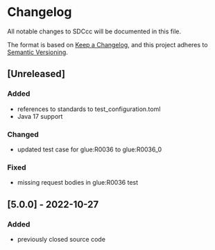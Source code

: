 # Changelog
All notable changes to SDCcc will be documented in this file.

The format is based on [Keep a Changelog](https://keepachangelog.com/en/1.0.0/),
and this project adheres to [Semantic Versioning](https://semver.org/spec/v2.0.0.html).

## [Unreleased]
### Added
- references to standards to test_configuration.toml
- Java 17 support

### Changed
- updated test case for glue:R0036 to glue:R0036_0

### Fixed
- missing request bodies in glue:R0036 test

## [5.0.0] - 2022-10-27
### Added
- previously closed source code

